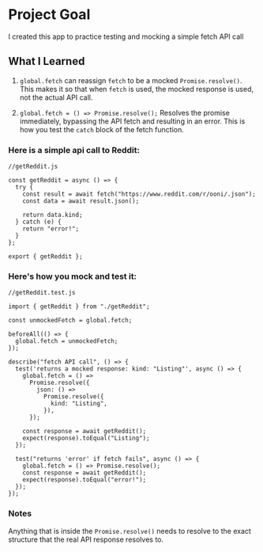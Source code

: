 # Project Goal

I created this app to practice testing and mocking a simple fetch API call

## What I Learned

1. `global.fetch` can reassign `fetch` to be a mocked `Promise.resolve()`. This makes it so that when `fetch` is used, the mocked response is used, not the actual API call. 

2. `global.fetch = () => Promise.resolve();` Resolves the promise immediately, bypassing the API fetch and resulting in an error. This is how you test the `catch` block of the fetch function.



### Here is a simple api call to Reddit:

```
//getReddit.js

const getReddit = async () => {
  try {
    const result = await fetch("https://www.reddit.com/r/ooni/.json");
    const data = await result.json();

    return data.kind;
  } catch (e) {
    return "error!";
  }
};

export { getReddit };
```

### Here's how you mock and test it:

```
//getReddit.test.js

import { getReddit } from "./getReddit";

const unmockedFetch = global.fetch;

beforeAll(() => {
  global.fetch = unmockedFetch;
});

describe("fetch API call", () => {
  test('returns a mocked response: kind: "Listing"', async () => {
    global.fetch = () =>
      Promise.resolve({
        json: () =>
          Promise.resolve({
            kind: "Listing",
          }),
      });

    const response = await getReddit();
    expect(response).toEqual("Listing");
  });

  test("returns 'error' if fetch fails", async () => {
    global.fetch = () => Promise.resolve();
    const response = await getReddit();
    expect(response).toEqual("error!");
  });
});
```
### Notes

Anything that is inside the `Promise.resolve()` needs to resolve to the exact structure that the real API response resolves to.



